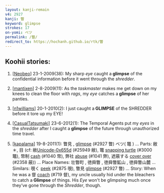 ```yaml
---
layout: kanji-remain
v4: 2927
kanji: 瞥
keyword: glimpse
strokes: 17
on-yomi: ベツ
permalink: /瞥/
redirect_to: https://hochanh.github.io/rtk/瞥
---
```


## Koohii stories: 

1) [<a href="http://kanji.koohii.com/profile/Neobeo">Neobeo</a>] 23-1-2009(38): My sharp <em>eye</em> caught a<strong> glimpse</strong> of the confidential information before it went through the <em>shredder</em>.

2) [<a href="http://kanji.koohii.com/profile/mantixen">mantixen</a>] 2-8-2009(11): As the <em>taskmaster</em> makes me get down on my knees to clean the floor with <em>rags</em>, my <em>eye</em> catches a<strong> glimpse</strong> of her panties.

3) [<a href="http://kanji.koohii.com/profile/n1williams">n1williams</a>] 20-1-2010(2): I just caught a<strong> GLIMPSE</strong> of the SHREDDER before it tore up my EYE!

4) [<a href="http://kanji.koohii.com/profile/CasualTatsumaki">CasualTatsumaki</a>] 23-6-2012(1): The Temporal Agents put my <em>eyes</em> in the <em>shredder</em> after I caught a<strong> glimpse</strong> of the future through unauthorized time travel.

5) [<a href="http://kanji.koohii.com/profile/kapalama">kapalama</a>] 19-8-2011(1): 瞥見 , <a href="../v4/2927.html">glimpse</a> (#2927 瞥) ベツ( 鼈 ) ... Parts: 敝＊, 目 (cf: 敝<a href="http://kanji.koohii.com/study/kanji/25949">Unicode-0x655d</a> (#25949 敝), 鼈 <a href="../v4/3000.html">snapping turtle</a> (#3000 鼈), 幣制 <a href="../v4/1040.html">cash</a> (#1040 幣), 弊社 <a href="../v4/1041.html">abuse</a> (#1041 弊), 遮蔽する <a href="../v4/2358.html">cover over</a> (#2358 蔽)) ... Place Names: 壮瞥町 , 徳舜瞥 , 徳舜瞥鉱山 , 徳舜瞥山麓 ... Similars: 覗く <a href="../v4/2875.html">peek</a> (#2875 覗), 瞥見 <a href="../v4/2927.html">glimpse</a> (#2927 瞥) ... Story: When he was a 督 <a href="../v4/719.html">coach</a> (#719 督), my uncle usually hid under the bleachers to catch a<strong> Glimpse</strong> of things. His <em>Eye</em> won&#039;t be glimpsing much once they’ve gone through the <em>Shredder</em>, though.

